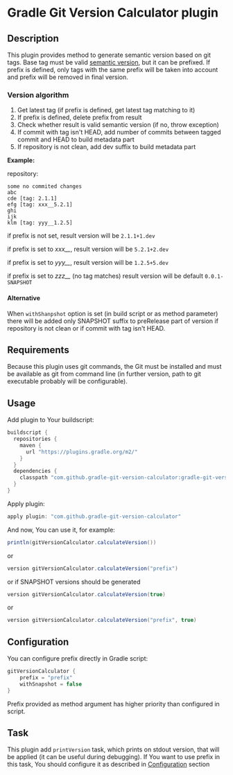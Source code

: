# Gradle Git Version Calculator plugin

## Description
This plugin provides method to generate semantic version based on git tags. Base tag must be valid [semantic version](http://semver.org/), but it can be prefixed.
If prefix is defined, only tags with the same prefix will be taken into account and prefix will be removed in final version.

### Version algorithm

1) Get latest tag (if prefix is defined, get latest tag matching to it)
2) If prefix is defined, delete prefix from result
3) Check whether result is valid semantic version (if no, throw exception)
4) If commit with tag isn't HEAD, add number of commits between tagged commit and HEAD to build metadata part
5) If repository is not clean, add dev suffix to build metadata part

**Example:**

repository:
```
some no commited changes
abc
cde [tag: 2.1.1]
efg [tag: xxx__5.2.1]
ghi
ijk
klm [tag: yyy__1.2.5]
```

if prefix is not set, result version will be `2.1.1+1.dev`

if prefix is set to *xxx__*, result version will be `5.2.1+2.dev`

if prefix is set to *yyy__*, result version will be `1.2.5+5.dev`

if prefix is set to *zzz__* (no tag matches) result version will be default `0.0.1-SNAPSHOT`

#### Alternative

When `withShanpshot` option is set (in build script or as method parameter) there will be added only SNAPSHOT suffix to preRelease part of version if repository is not clean or if commit with tag isn't HEAD.

## Requirements
Because this plugin uses git commands, the Git must be installed and must be available as git from command line (in further version, path to git executable probably will be configurable).

## Usage
Add plugin to Your buildscript:
```groovy
buildscript {
  repositories {
    maven {
      url "https://plugins.gradle.org/m2/"
    }
  }
  dependencies {
    classpath "com.github.gradle-git-version-calculator:gradle-git-version-calculator:0.1.0"
  }
}
```

Apply plugin:
```groovy
apply plugin: "com.github.gradle-git-version-calculator"
```

And now, You can use it, for example:

```groovy
println(gitVersionCalculator.calculateVersion())
```

or


```groovy
version gitVersionCalculator.calculateVersion("prefix")
```

or if SNAPSHOT versions should be generated

```groovy
version gitVersionCalculator.calculateVersion(true)
```

or

```groovy
version gitVersionCalculator.calculateVersion("prefix", true)
```

## Configuration
You can configure prefix directly in Gradle script:

```groovy
gitVersionCalculator {
    prefix = "prefix"
    withSnapshot = false
}
```
Prefix provided as method argument has higher priority than configured in script.

## Task
This plugin add `printVersion` task, which prints on stdout version, that will be applied (it can be useful during debugging).
If You want to use prefix in this task, You should configure it as described in [Configuration](#configuration) section
